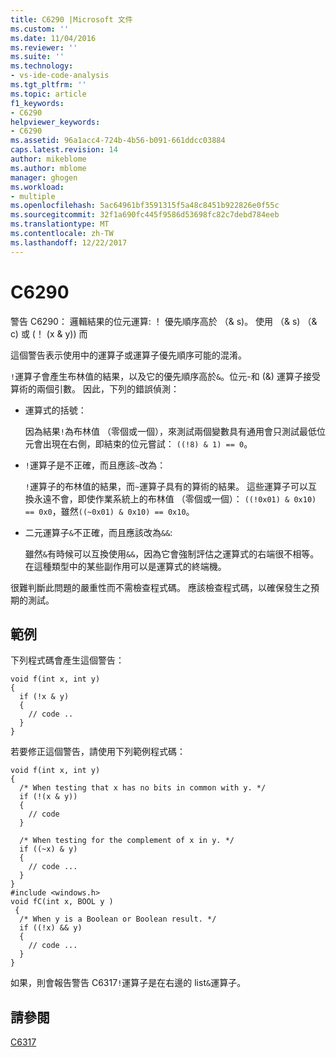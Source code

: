 ```yaml
---
title: C6290 |Microsoft 文件
ms.custom: ''
ms.date: 11/04/2016
ms.reviewer: ''
ms.suite: ''
ms.technology:
- vs-ide-code-analysis
ms.tgt_pltfrm: ''
ms.topic: article
f1_keywords:
- C6290
helpviewer_keywords:
- C6290
ms.assetid: 96a1acc4-724b-4b56-b091-661ddcc03884
caps.latest.revision: 14
author: mikeblome
ms.author: mblome
manager: ghogen
ms.workload:
- multiple
ms.openlocfilehash: 5ac64961bf3591315f5a48c8451b922826e0f55c
ms.sourcegitcommit: 32f1a690fc445f9586d53698fc82c7debd784eeb
ms.translationtype: MT
ms.contentlocale: zh-TW
ms.lasthandoff: 12/22/2017
---
```

# <a name="c6290"></a>C6290
警告 C6290： 邏輯結果的位元運算: ！ 優先順序高於 （& s)。 使用 （& s) （& c) 或 (！ (x & y)) 而  
  
 這個警告表示使用中的運算子或運算子優先順序可能的混淆。  
  
 `!`運算子會產生布林值的結果，以及它的優先順序高於`&`。位元-和 (&) 運算子接受算術的兩個引數。 因此，下列的錯誤偵測：  
  
-   運算式的括號：  
  
     因為結果`!`為布林值 （零個或一個），來測試兩個變數具有通用會只測試最低位元會出現在右側，即結束的位元嘗試： `((!8) & 1) == 0`。  
  
-   `!`運算子是不正確，而且應該`~`改為：  
  
     `!`運算子的布林值的結果，而`~`運算子具有的算術的結果。 這些運算子可以互換永遠不會，即使作業系統上的布林值 （零個或一個）： `((!0x01) & 0x10) == 0x0`，雖然`((~0x01) & 0x10) == 0x10`。  
  
-   二元運算子`&`不正確，而且應該改為`&&`:  
  
     雖然`&`有時候可以互換使用`&&`，因為它會強制評估之運算式的右端很不相等。 在這種類型中的某些副作用可以是運算式的終端機。  
  
 很難判斷此問題的嚴重性而不需檢查程式碼。 應該檢查程式碼，以確保發生之預期的測試。  
  
## <a name="example"></a>範例  
 下列程式碼會產生這個警告：  
  
```  
void f(int x, int y)  
{  
  if (!x & y)  
  {  
    // code ..  
  }  
}  
```  
  
 若要修正這個警告，請使用下列範例程式碼：  
  
```  
void f(int x, int y)  
{  
  /* When testing that x has no bits in common with y. */  
  if (!(x & y))  
  {  
    // code   
  }  
  
  /* When testing for the complement of x in y. */  
  if ((~x) & y)  
  {  
    // code ...  
  }  
}  
#include <windows.h>  
void fC(int x, BOOL y )  
 {  
  /* When y is a Boolean or Boolean result. */  
  if ((!x) && y)  
  {  
    // code ...  
  }  
}  
```  
  
 如果，則會報告警告 C6317`!`運算子是在右邊的 list`&`運算子。  
  
## <a name="see-also"></a>請參閱  
 [C6317](../code-quality/c6317.md)